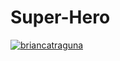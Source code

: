# Super-Hero

[![briancatraguna](https://app.circleci.com/pipelines/github/briancatraguna/Super-Hero.svg?style=svg)](https://app.circleci.com/pipelines/github/briancatraguna/Super-Hero)
